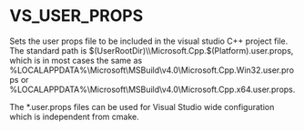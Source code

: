   

# VS_USER_PROPS  
Sets the user props file to be included in the visual studio
C++ project file. The standard path is
$(UserRootDir)\\Microsoft.Cpp.$(Platform).user.props, which is
in most cases the same as
%LOCALAPPDATA%\\Microsoft\\MSBuild\\v4.0\\Microsoft.Cpp.Win32.user.props
or %LOCALAPPDATA%\\Microsoft\\MSBuild\\v4.0\\Microsoft.Cpp.x64.user.props.  

The *.user.props files can be used for Visual Studio wide
configuration which is independent from cmake.  

